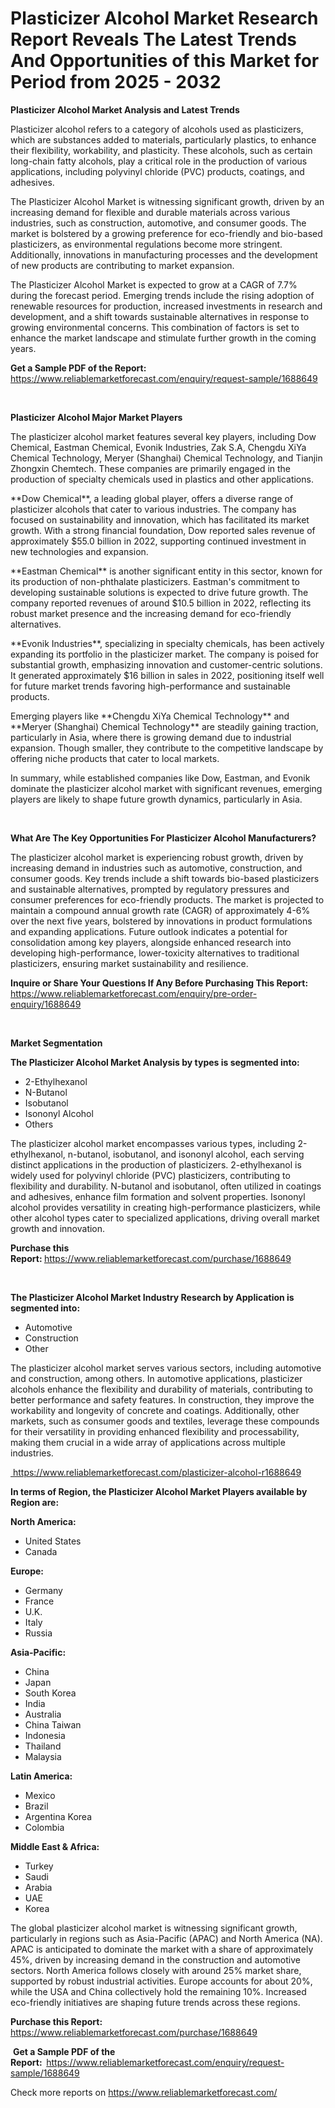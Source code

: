 <p><h1>Plasticizer Alcohol Market Research Report Reveals The Latest Trends And Opportunities of this Market for Period from 2025 - 2032</h1></p><p><strong>Plasticizer Alcohol Market Analysis and Latest Trends</strong></p>
<p><p>Plasticizer alcohol refers to a category of alcohols used as plasticizers, which are substances added to materials, particularly plastics, to enhance their flexibility, workability, and plasticity. These alcohols, such as certain long-chain fatty alcohols, play a critical role in the production of various applications, including polyvinyl chloride (PVC) products, coatings, and adhesives.</p><p>The Plasticizer Alcohol Market is witnessing significant growth, driven by an increasing demand for flexible and durable materials across various industries, such as construction, automotive, and consumer goods. The market is bolstered by a growing preference for eco-friendly and bio-based plasticizers, as environmental regulations become more stringent. Additionally, innovations in manufacturing processes and the development of new products are contributing to market expansion.</p><p>The Plasticizer Alcohol Market is expected to grow at a CAGR of 7.7% during the forecast period. Emerging trends include the rising adoption of renewable resources for production, increased investments in research and development, and a shift towards sustainable alternatives in response to growing environmental concerns. This combination of factors is set to enhance the market landscape and stimulate further growth in the coming years.</p></p>
<p><strong>Get a Sample PDF of the Report:&nbsp;</strong> <a href="https://www.reliablemarketforecast.com/enquiry/request-sample/1688649?utm_campaign=3123&utm_medium=2&utm_source=Github&utm_content=ia&utm_term=26032025&utm_id=plasticizer-alcohol">https://www.reliablemarketforecast.com/enquiry/request-sample/1688649</a></p>
<p>&nbsp;</p>
<p><strong>Plasticizer Alcohol Major Market Players</strong></p>
<p><p>The plasticizer alcohol market features several key players, including Dow Chemical, Eastman Chemical, Evonik Industries, Zak S.A, Chengdu XiYa Chemical Technology, Meryer (Shanghai) Chemical Technology, and Tianjin Zhongxin Chemtech. These companies are primarily engaged in the production of specialty chemicals used in plastics and other applications.</p><p>**Dow Chemical**, a leading global player, offers a diverse range of plasticizer alcohols that cater to various industries. The company has focused on sustainability and innovation, which has facilitated its market growth. With a strong financial foundation, Dow reported sales revenue of approximately $55.0 billion in 2022, supporting continued investment in new technologies and expansion.</p><p>**Eastman Chemical** is another significant entity in this sector, known for its production of non-phthalate plasticizers. Eastman's commitment to developing sustainable solutions is expected to drive future growth. The company reported revenues of around $10.5 billion in 2022, reflecting its robust market presence and the increasing demand for eco-friendly alternatives.</p><p>**Evonik Industries**, specializing in specialty chemicals, has been actively expanding its portfolio in the plasticizer market. The company is poised for substantial growth, emphasizing innovation and customer-centric solutions. It generated approximately $16 billion in sales in 2022, positioning itself well for future market trends favoring high-performance and sustainable products.</p><p>Emerging players like **Chengdu XiYa Chemical Technology** and **Meryer (Shanghai) Chemical Technology** are steadily gaining traction, particularly in Asia, where there is growing demand due to industrial expansion. Though smaller, they contribute to the competitive landscape by offering niche products that cater to local markets.</p><p>In summary, while established companies like Dow, Eastman, and Evonik dominate the plasticizer alcohol market with significant revenues, emerging players are likely to shape future growth dynamics, particularly in Asia.</p></p>
<p>&nbsp;</p>
<p><strong>What Are The Key Opportunities For Plasticizer Alcohol Manufacturers?</strong></p>
<p><p>The plasticizer alcohol market is experiencing robust growth, driven by increasing demand in industries such as automotive, construction, and consumer goods. Key trends include a shift towards bio-based plasticizers and sustainable alternatives, prompted by regulatory pressures and consumer preferences for eco-friendly products. The market is projected to maintain a compound annual growth rate (CAGR) of approximately 4-6% over the next five years, bolstered by innovations in product formulations and expanding applications. Future outlook indicates a potential for consolidation among key players, alongside enhanced research into developing high-performance, lower-toxicity alternatives to traditional plasticizers, ensuring market sustainability and resilience.</p></p>
<p><strong>Inquire or Share Your Questions If Any Before Purchasing This Report:</strong> <a href="https://www.reliablemarketforecast.com/enquiry/pre-order-enquiry/1688649?utm_campaign=3123&utm_medium=2&utm_source=Github&utm_content=ia&utm_term=26032025&utm_id=plasticizer-alcohol">https://www.reliablemarketforecast.com/enquiry/pre-order-enquiry/1688649</a></p>
<p>&nbsp;</p>
<p><strong>Market Segmentation</strong></p>
<p><strong>The Plasticizer Alcohol Market Analysis by types is segmented into:</strong></p>
<p><ul><li>2-Ethylhexanol</li><li>N-Butanol</li><li>Isobutanol</li><li>Isononyl Alcohol</li><li>Others</li></ul></p>
<p><p>The plasticizer alcohol market encompasses various types, including 2-ethylhexanol, n-butanol, isobutanol, and isononyl alcohol, each serving distinct applications in the production of plasticizers. 2-ethylhexanol is widely used for polyvinyl chloride (PVC) plasticizers, contributing to flexibility and durability. N-butanol and isobutanol, often utilized in coatings and adhesives, enhance film formation and solvent properties. Isononyl alcohol provides versatility in creating high-performance plasticizers, while other alcohol types cater to specialized applications, driving overall market growth and innovation.</p></p>
<p><strong>Purchase this Report:&nbsp;</strong><a href="https://www.reliablemarketforecast.com/purchase/1688649?utm_campaign=3123&utm_medium=2&utm_source=Github&utm_content=ia&utm_term=26032025&utm_id=plasticizer-alcohol">https://www.reliablemarketforecast.com/purchase/1688649</a></p>
<p>&nbsp;</p>
<p><strong>The Plasticizer Alcohol Market Industry Research by Application is segmented into:</strong></p>
<p><ul><li>Automotive</li><li>Construction</li><li>Other</li></ul></p>
<p><p>The plasticizer alcohol market serves various sectors, including automotive and construction, among others. In automotive applications, plasticizer alcohols enhance the flexibility and durability of materials, contributing to better performance and safety features. In construction, they improve the workability and longevity of concrete and coatings. Additionally, other markets, such as consumer goods and textiles, leverage these compounds for their versatility in providing enhanced flexibility and processability, making them crucial in a wide array of applications across multiple industries.</p></p>
<p><a href="https://www.reliablemarketforecast.com/plasticizer-alcohol-r1688649?utm_campaign=3123&utm_medium=2&utm_source=Github&utm_content=ia&utm_term=26032025&utm_id=plasticizer-alcohol">&nbsp;https://www.reliablemarketforecast.com/plasticizer-alcohol-r1688649</a></p>
<p><strong>In terms of Region, the Plasticizer Alcohol Market Players available by Region are:</strong></p>
<p>
    <p> <strong> North America: </strong>
        <ul>
            <li>United States</li>
            <li>Canada</li>
        </ul>
        </p> 
    <p> <strong> Europe: </strong>
        <ul>
            <li>Germany</li>
            <li>France</li>
            <li>U.K.</li>
            <li>Italy</li>
            <li>Russia</li>
        </ul>
        </p> 
    <p> <strong> Asia-Pacific: </strong>
        <ul>
            <li>China</li>
            <li>Japan</li>
            <li>South Korea</li>
            <li>India</li>
            <li>Australia</li>
            <li>China Taiwan</li>
            <li>Indonesia</li>
            <li>Thailand</li>
            <li>Malaysia</li>
        </ul>
        </p> 
    <p> <strong> Latin America: </strong>
        <ul>
            <li>Mexico</li>
            <li>Brazil</li>
            <li>Argentina Korea</li>
            <li>Colombia</li>
        </ul>
        </p> 
    <p> <strong> Middle East & Africa: </strong>
        <ul>
            <li>Turkey</li>
            <li>Saudi</li>
            <li>Arabia</li>
            <li>UAE</li>
            <li>Korea</li>
        </ul>
    </p>
    </p>
<p><p>The global plasticizer alcohol market is witnessing significant growth, particularly in regions such as Asia-Pacific (APAC) and North America (NA). APAC is anticipated to dominate the market with a share of approximately 45%, driven by increasing demand in the construction and automotive sectors. North America follows closely with around 25% market share, supported by robust industrial activities. Europe accounts for about 20%, while the USA and China collectively hold the remaining 10%. Increased eco-friendly initiatives are shaping future trends across these regions.</p></p>
<p><strong>Purchase this Report: </strong><a href="https://www.reliablemarketforecast.com/purchase/1688649?utm_campaign=3123&utm_medium=2&utm_source=Github&utm_content=ia&utm_term=26032025&utm_id=plasticizer-alcohol">https://www.reliablemarketforecast.com/purchase/1688649</a></p>
<p>&nbsp;<strong>Get a Sample PDF of the Report:&nbsp;&nbsp;</strong><a href="https://www.reliablemarketforecast.com/enquiry/request-sample/1688649?utm_campaign=3123&utm_medium=2&utm_source=Github&utm_content=ia&utm_term=26032025&utm_id=plasticizer-alcohol">https://www.reliablemarketforecast.com/enquiry/request-sample/1688649</a></p>
<p><strong></strong></p>
<p>Check more reports on <a href="https://www.reliablemarketforecast.com/?utm_campaign=3123&utm_medium=2&utm_source=Github&utm_content=ia&utm_term=26032025&utm_id=plasticizer-alcohol">https://www.reliablemarketforecast.com/</a></p>